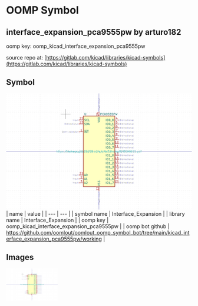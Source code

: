 # OOMP Symbol  
## interface_expansion_pca9555pw  by arturo182  
  
oomp key: oomp_kicad_interface_expansion_pca9555pw  
  
source repo at: [https://gitlab.com/kicad/libraries/kicad-symbols](https://gitlab.com/kicad/libraries/kicad-symbols)  
## Symbol  
  
[![working.png](working_600.png)](working.png)  
| name | value | 
| --- | --- | 
| symbol name | Interface_Expansion | 
| library name | Interface_Expansion | 
| oomp key | oomp_kicad_interface_expansion_pca9555pw | 
| oomp bot github | https://github.com/oomlout/oomlout_oomp_symbol_bot/tree/main/kicad_interface_expansion_pca9555pw/working | 
## Images  
  
[![working.png](working_140.png)](working.png)  
